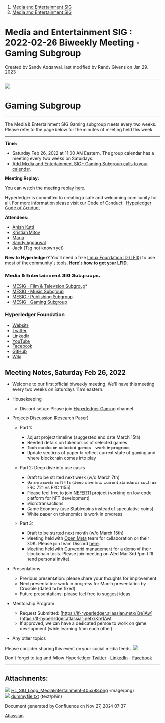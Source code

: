 1. [Media and Entertainment SIG](index.html)
2. [Media and Entertainment SIG](Media-and-Entertainment-SIG_21430277.html)

# Media and Entertainment SIG : 2022-02-26 Biweekly Meeting - Gaming Subgroup

Created by Sandy Aggarwal, last modified by Randy Givens on Jan 29, 2023

* * *

![](attachments/21446974/21458230.png?effects=border-simple%2Cshadow-kn&height=98)

# Gaming Subgroup

* * *

The Media &amp; Entertainment SIG Gaming subgroup meets every two weeks. Please refer to the page below for the minutes of meeting held this week. 

* * *

**Time:**

- Saturday Feb 26, 2022 at 11:00 AM Eastern. The group calendar has a meeting every two weeks on Saturdays.
- [Add Media and Entertainment SIG - Gaming Subgroup calls to your calendar](https://lists.hyperledger.org/g/media-entertainment-sig/ics/9762132/457217224/feed.ics).

**Meeting Replay:**

You can watch the meeting replay [here](#). 

Hyperledger is committed to creating a safe and welcoming community for all. For more information please visit our Code of Conduct:  [Hyperledger Code of Conduct](https://lf-hyperledger.atlassian.net/wiki/display/HYP/Hyperledger+Code+of+Conduct)

**Attendees:**

- [Anish Kutti](https://lf-hyperledger.atlassian.net/wiki/people/621e904cc4d0fe0069526583?ref=confluence)
- [Kristian Mitov](https://lf-hyperledger.atlassian.net/wiki/people/70121:04fa8a26-ca0d-4f7b-85a5-ec0cbb984c84?ref=confluence)
- [Maria](https://lf-hyperledger.atlassian.net/wiki/people/5fa59faf8405b10077972b49?ref=confluence)
- [Sandy Aggarwal](https://lf-hyperledger.atlassian.net/wiki/people/6231ef383eacc50071fdb9cb?ref=confluence)
- Jack (Tag not known yet)

**New to Hyperledger?** You'll need a free [Linux Foundation ID (LFID)](https://identity.linuxfoundation.org/) to use most of the community's tools. **[Here's how to get your LFID](https://www.youtube.com/watch?v=EEc4JRyaAoA).**

### Media &amp; Entertainment SIG Subgroups:

- [MESIG - Film &amp; Television Subgroup](https://lf-hyperledger.atlassian.net/wiki/display/MESIG/MESIG+-+Film+and+Television+Subgroup)*
- [MESIG - Music Subgroup](https://lf-hyperledger.atlassian.net/wiki/display/MESIG/MESIG+-+Music+Subgroup)
- [MESIG - Publishing Subgroup](https://lf-hyperledger.atlassian.net/wiki/display/MESIG/MESIG+-+Publishing+Subgroup)
- [MESIG - Gaming Subgroup](https://lf-hyperledger.atlassian.net/wiki/display/MESIG/MESIG+-+Gaming+Subgroup)

### Hyperledger Foundation

- [Website](https://www.hyperledger.org/)
- [Twitter](https://twitter.com/Hyperledger/)
- [LinkedIn](https://www.linkedin.com/company/hyperledger-project/)
- [YouTube](https://www.youtube.com/channel/UC7_X0WkMtkWzaVUKF-PRBNQ)
- [Facebook](https://www.facebook.com/hyperledger)
- [GitHub](https://github.com/hyperledger)
- [Wiki](https://lf-hyperledger.atlassian.net)

## **Meeting Notes, Saturday Feb 26, 2022**

- Welcome to our first official biweekly meeting. We'll have this meeting every two weeks on Saturdays 11am eastern.
- Housekeeping
  
  - Discord setup: Please join [Hyperledger Gaming](https://discord.gg/RvVkqz3wJ9) channel
- Projects Discussion (Research Paper)
  
  - Part 1:
    
    - Adjust project timeline (suggested end date March 15th)
    - Needed details on tokenomics of selected games
    - Tech stacks on selected games - work in progress
    - Update sections of paper to reflect current state of gaming and where blockchain comes into play
  - Part 2: Deep dive into use cases
    
    - Draft to be started next week (w/o March 7th)
    - Game assets as NFTs (deep dive into current standards such as ERC 721 vs ERC 1155)
    - Please feel free to join [NEFERTI](https://lf-hyperledger.atlassian.netdisplay/CP/NEFERTI) project (working on low code platform for NFT development)
    - Microtransactions
    - Game Economy (use Stablecoins instead of speculative coins)
    - White paper on tokenomics is work in progress
  - Part 3:
    
    - Draft to be started next month (w/o March 15th)
    - Meeting held with [Open Meta](https://www.openmetadao.com/) team for collaboration on their SDK. Please join team Discord [here](https://discord.gg/7VZcbMj7BX).
    - Meeting held with [Curvegrid](https://www.curvegrid.com/) management for a demo of their blockchain tools. Please join meeting on Wed Mar 3rd 7pm (I'll send personal invite).
- Presentations
  
  - Previous presentation: please share your thoughts for improvement
  - Next presentation: work in progress for March presentation by Crucible (dated to be fixed)
  - Future presentations: please feel free to suggest ideas
- Mentorship Program
  
  - Request Submitted: [https://lf-hyperledger.atlassian.netx/Kre1Aw](https://lf-hyperledger.atlassian.netx/Kre1Aw)
  - If approved, we can have a dedicated person to work on game development (while learning from each other)
- Any other topics

Please consider sharing this event on your social media feeds. ![](plugins/servlet/confluence/placeholder/unknown-macro)

Don't forget to tag and follow Hyperledger [Twitter](https://twitter.com/Hyperledger/) - [LinkedIn](https://www.linkedin.com/company/hyperledger-project/) - [Facebook](https://www.facebook.com/hyperledger)

* * *

## Attachments:

![](images/icons/bullet_blue.gif) [HL\_SIG\_Logo\_MediaEntertainment-405x98.png](attachments/21446974/21458230.png) (image/png)  
![](images/icons/bullet_blue.gif) [dummyfile.txt](attachments/21446974/21458229.txt) (text/plain)

Document generated by Confluence on Nov 27, 2024 07:37

[Atlassian](http://www.atlassian.com/)
